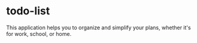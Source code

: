 # todo-list
This application helps you to organize and simplify your plans, whether it's for work, school, or home.
